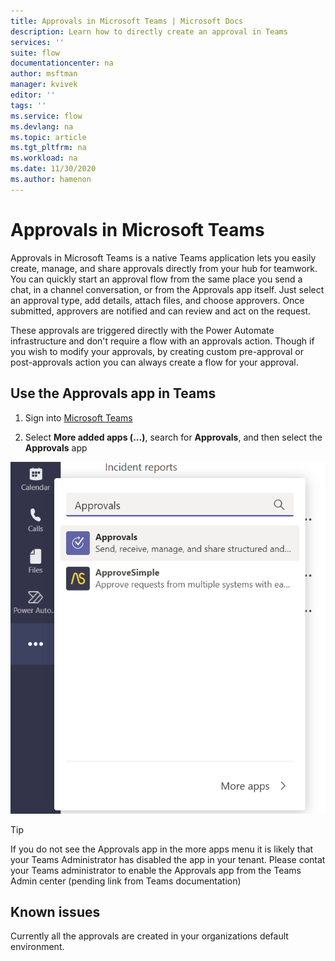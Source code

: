 ```yaml
---
title: Approvals in Microsoft Teams | Microsoft Docs
description: Learn how to directly create an approval in Teams
services: ''
suite: flow
documentationcenter: na
author: msftman
manager: kvivek
editor: ''
tags: ''
ms.service: flow
ms.devlang: na
ms.topic: article
ms.tgt_pltfrm: na
ms.workload: na
ms.date: 11/30/2020
ms.author: hamenon
---
```


# Approvals in Microsoft Teams

Approvals in Microsoft Teams is a native Teams application lets you easily create, manage, and share approvals directly from your hub for teamwork. You can quickly start an approval flow from the same place you send a chat, in a channel conversation, or from the Approvals app itself. Just select an approval type, add details, attach files, and choose approvers. Once submitted, approvers are notified and can review and act on the request.

These approvals are triggered directly with the Power Automate infrastructure and don't require a flow with an approvals action. Though if you wish to modify your approvals, by creating custom pre-approval or post-approvals action you can always create a flow for your approval. 

## Use the Approvals app in Teams

1. Sign into [Microsoft Teams](https://teams.microsoft.com)

1. Select **More added apps (...)**, search for **Approvals**, and then select the **Approvals** app

![Search for the app in Teams](../media/native-approvals-in-teams/more-apps-approvals.png)

>[!TIP]
>If you do not see the Approvals app in the more apps menu it is likely that your Teams Administrator has disabled the app in your tenant. Please contat your Teams administrator to enable the Approvals app from the Teams Admin center (pending link from Teams documentation)

## Known issues

Currently all the approvals are created in your organizations default environment.


